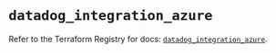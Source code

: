 # `datadog_integration_azure`

Refer to the Terraform Registry for docs: [`datadog_integration_azure`](https://registry.terraform.io/providers/datadog/datadog/3.35.0/docs/resources/integration_azure).
